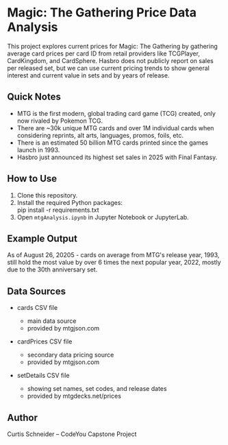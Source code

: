# Magic: The Gathering Price Data Analysis
This project explores current prices for Magic: The Gathering by gathering average card prices per card ID from retail providers like TCGPlayer, CardKingdom, and CardSphere. Hasbro does not publicly report on sales per released set, but we can use current pricing trends to show general interest and current value in sets and by years of release.

## Quick Notes
- MTG is the first modern, global trading card game (TCG) created, only now rivaled by Pokemon TCG.  
- There are ~30k unique MTG cards and over 1M individual cards when considering reprints, alt arts, languages, promos, foils, etc.  
- There is an estimated 50 billion MTG cards printed since the games launch in 1993.  
- Hasbro just announced its highest set sales in 2025 with Final Fantasy.

## How to Use
1. Clone this repository.
2. Install the required Python packages:  
   pip install -r requirements.txt
3. Open `mtgAnalysis.ipynb` in Jupyter Notebook or JupyterLab.

## Example Output
As of August 26, 20205 - cards on average from MTG's release year, 1993, still hold the most value by over 6 times the next popular year, 2022, mostly due to the 30th anniversary set.

## Data Sources
- cards CSV file
    * main data source
    * provided by mtgjson.com

- cardPrices CSV file
    * secondary data pricing source
    * provided by mtgjson.com
- setDetails CSV file
    * showing set names, set codes, and release dates
    * provided by mtgdecks.net/prices

## Author
Curtis Schneider – CodeYou Capstone Project